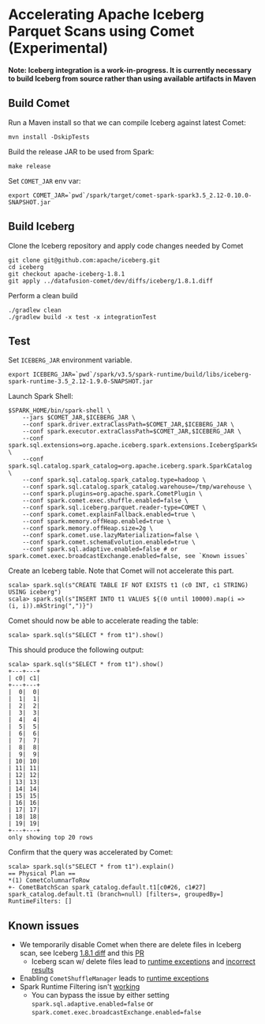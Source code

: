 <!---
  Licensed to the Apache Software Foundation (ASF) under one
  or more contributor license agreements.  See the NOTICE file
  distributed with this work for additional information
  regarding copyright ownership.  The ASF licenses this file
  to you under the Apache License, Version 2.0 (the
  "License"); you may not use this file except in compliance
  with the License.  You may obtain a copy of the License at

    http://www.apache.org/licenses/LICENSE-2.0

  Unless required by applicable law or agreed to in writing,
  software distributed under the License is distributed on an
  "AS IS" BASIS, WITHOUT WARRANTIES OR CONDITIONS OF ANY
  KIND, either express or implied.  See the License for the
  specific language governing permissions and limitations
  under the License.
-->

# Accelerating Apache Iceberg Parquet Scans using Comet (Experimental)

**Note: Iceberg integration is a work-in-progress. It is currently necessary to build Iceberg from
source rather than using available artifacts in Maven**

## Build Comet

Run a Maven install so that we can compile Iceberg against latest Comet:

```shell
mvn install -DskipTests
```

Build the release JAR to be used from Spark:

```shell
make release
```

Set `COMET_JAR` env var:

```shell
export COMET_JAR=`pwd`/spark/target/comet-spark-spark3.5_2.12-0.10.0-SNAPSHOT.jar
```

## Build Iceberg

Clone the Iceberg repository and apply code changes needed by Comet

```shell
git clone git@github.com:apache/iceberg.git
cd iceberg
git checkout apache-iceberg-1.8.1
git apply ../datafusion-comet/dev/diffs/iceberg/1.8.1.diff
```

Perform a clean build

```shell
./gradlew clean
./gradlew build -x test -x integrationTest
```

## Test

Set `ICEBERG_JAR` environment variable.

```shell
export ICEBERG_JAR=`pwd`/spark/v3.5/spark-runtime/build/libs/iceberg-spark-runtime-3.5_2.12-1.9.0-SNAPSHOT.jar
```

Launch Spark Shell:

```shell
$SPARK_HOME/bin/spark-shell \
    --jars $COMET_JAR,$ICEBERG_JAR \
    --conf spark.driver.extraClassPath=$COMET_JAR,$ICEBERG_JAR \
    --conf spark.executor.extraClassPath=$COMET_JAR,$ICEBERG_JAR \
    --conf spark.sql.extensions=org.apache.iceberg.spark.extensions.IcebergSparkSessionExtensions \
    --conf spark.sql.catalog.spark_catalog=org.apache.iceberg.spark.SparkCatalog \
    --conf spark.sql.catalog.spark_catalog.type=hadoop \
    --conf spark.sql.catalog.spark_catalog.warehouse=/tmp/warehouse \
    --conf spark.plugins=org.apache.spark.CometPlugin \
    --conf spark.comet.exec.shuffle.enabled=false \
    --conf spark.sql.iceberg.parquet.reader-type=COMET \
    --conf spark.comet.explainFallback.enabled=true \
    --conf spark.memory.offHeap.enabled=true \
    --conf spark.memory.offHeap.size=2g \
    --conf spark.comet.use.lazyMaterialization=false \
    --conf spark.comet.schemaEvolution.enabled=true \
    --conf spark.sql.adaptive.enabled=false # or spark.comet.exec.broadcastExchange.enabled=false, see `Known issues`
```

Create an Iceberg table. Note that Comet will not accelerate this part.

```
scala> spark.sql(s"CREATE TABLE IF NOT EXISTS t1 (c0 INT, c1 STRING) USING iceberg")
scala> spark.sql(s"INSERT INTO t1 VALUES ${(0 until 10000).map(i => (i, i)).mkString(",")}")
```

Comet should now be able to accelerate reading the table:

```
scala> spark.sql(s"SELECT * from t1").show()
```

This should produce the following output:

```
scala> spark.sql(s"SELECT * from t1").show()
+---+---+
| c0| c1|
+---+---+
|  0|  0|
|  1|  1|
|  2|  2|
|  3|  3|
|  4|  4|
|  5|  5|
|  6|  6|
|  7|  7|
|  8|  8|
|  9|  9|
| 10| 10|
| 11| 11|
| 12| 12|
| 13| 13|
| 14| 14|
| 15| 15|
| 16| 16|
| 17| 17|
| 18| 18|
| 19| 19|
+---+---+
only showing top 20 rows
```

Confirm that the query was accelerated by Comet:

```
scala> spark.sql(s"SELECT * from t1").explain()
== Physical Plan ==
*(1) CometColumnarToRow
+- CometBatchScan spark_catalog.default.t1[c0#26, c1#27] spark_catalog.default.t1 (branch=null) [filters=, groupedBy=] RuntimeFilters: []
```

## Known issues
 - We temporarily disable Comet when there are delete files in Iceberg scan, see Iceberg [1.8.1 diff](../../../dev/diffs/iceberg/1.8.1.diff) and this [PR](https://github.com/apache/iceberg/pull/13793)
   - Iceberg scan w/ delete files lead to [runtime exceptions](https://github.com/apache/datafusion-comet/issues/2117) and [incorrect results](https://github.com/apache/datafusion-comet/issues/2118)
 - Enabling `CometShuffleManager` leads to [runtime exceptions](https://github.com/apache/datafusion-comet/issues/2086)
 - Spark Runtime Filtering isn't [working](https://github.com/apache/datafusion-comet/issues/2116)
   - You can bypass the issue by either setting `spark.sql.adaptive.enabled=false` or `spark.comet.exec.broadcastExchange.enabled=false`
